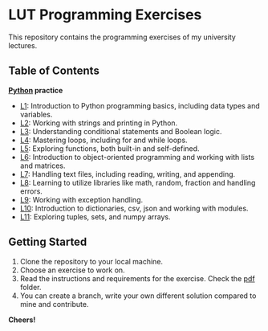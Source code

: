# LUT Programming Exercises

This repository contains the programming exercises of my university lectures. 

**Table of Contents**
-----------------

**[Python](python) practice**

* [L1](python/L1): Introduction to Python programming basics, including data types and variables.
* [L2](python/L2): Working with strings and printing in Python.
* [L3](python/L3): Understanding conditional statements and Boolean logic.
* [L4](python/L4): Mastering loops, including for and while loops.
* [L5](python/L5): Exploring functions, both built-in and self-defined.
* [L6](python/L6): Introduction to object-oriented programming and working with lists and matrices.
* [L7](python/L7): Handling text files, including reading, writing, and appending.
* [L8](python/L8): Learning to utilize libraries like math, random, fraction and handling errors.
* [L9](python/L9): Working with exception handling.
* [L10](python/L10): Introduction to dictionaries, csv, json and working with modules.
* [L11](python/L11): Exploring tuples, sets, and numpy arrays.


**Getting Started**
-------------------

1. Clone the repository to your local machine.
2. Choose an exercise to work on.
3. Read the instructions and requirements for the exercise. Check the [pdf](python/pdf) folder.
4. You can create a branch, write your own different solution compared to mine and contribute.

**Cheers!**